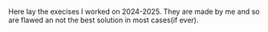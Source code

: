 Here lay the execises I worked on 2024-2025. They are made by me and so are flawed an not the best solution in most cases(if ever).
